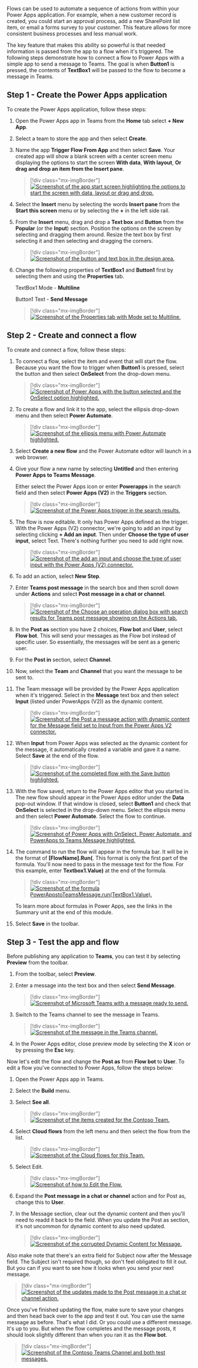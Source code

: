 Flows can be used to automate a sequence of actions from within your Power Apps application. For example, when a new customer record is created, you could start an approval process, add a new SharePoint list item, or email a forms survey to your customer. This feature allows for more consistent business processes and less manual work.

The key feature that makes this ability so powerful is that needed information is passed from the app to a flow when it's triggered. The following steps demonstrate how to connect a flow to Power Apps with a simple app to send a message to Teams. The goal is when **Button1** is pressed, the contents of **TextBox1** will be passed to the flow to become a message in Teams.

## Step 1 - Create the Power Apps application

To create the Power Apps application, follow these steps:

1. Open the Power Apps app in Teams from the **Home** tab select **+ New App**.

1. Select a team to store the app and then select **Create**.

1. Name the app **Trigger Flow From App** and then select **Save**.  Your created app will show a blank screen with a center screen menu displaying the options to start the screen **With data**, **With layout**, **Or drag and drop an item from the Insert pane**.

   > [!div class="mx-imgBorder"]
   > [![Screenshot of the app start screen highlighting the options to start the screen with data, layout or drag and drop.](../media/app-start-screen.png)](../media/app-start-screen.png#lightbox)

1. Select the **Insert** menu by selecting the words **Insert pane** from the **Start this screen** menu or by selecting the **+** in the left side rail.

1. From the **Insert** menu, drag and drop a **Text box** and **Button** from the **Popular** (or the **Input**) section. Position the options on the screen by selecting and dragging them around. Resize the text box by first selecting it and then selecting and dragging the corners.

   > [!div class="mx-imgBorder"]
   > [![Screenshot of the button and text box in the design area.](../media/image-12.png)](../media/image-12.png#lightbox)

1. Change the following properties of **TextBox1** and **Button1** first by selecting them and using the **Properties** tab.

    TextBox1 Mode - **Multiline**

    Button1 Text - **Send Message**

    > [!div class="mx-imgBorder"]
    > [![Screenshot of the Properties tab with Mode set to Multiline.](../media/image-13.png)](../media/image-13.png#lightbox)

## Step 2 - Create and connect a flow

To create and connect a flow, follow these steps:

1. To connect a flow, select the item and event that will start the flow. Because you want the flow to trigger when **Button1** is pressed, select the button and then select **OnSelect** from the drop-down menu.

   > [!div class="mx-imgBorder"]
   > [![Screenshot of Power Apps with the button selected and the OnSelect option highlighted.](../media/image-14.png)](../media/image-14.png#lightbox)

1. To create a flow and link it to the app, select the ellipsis drop-down menu and then select **Power Automate**.

   > [!div class="mx-imgBorder"]
   > [![Screenshot of the ellipsis menu with Power Automate highlighted.](../media/image-15.png)](../media/image-15.png#lightbox)

1. Select **Create a new flow** and the Power Automate editor will launch in a web browser.

1. Give your flow a new name by selecting **Untitled** and then entering **Power Apps to Teams Message**.

   Either select the Power Apps icon or enter **Powerapps** in the search field and then select **Power Apps (V2)** in the **Triggers** section.

   > [!div class="mx-imgBorder"]
   > [![Screenshot of the Power Apps trigger in the search results.](../media/image-16.png)](../media/image-16.png#lightbox)

1. The flow is now editable. It only has Power Apps defined as the trigger. With the Power Apps (V2) connector, we're going to add an input by selecting clicking **+ Add an input**. Then under **Choose the type of user input**, select Text.  There's nothing further you need to add right now.

   > [!div class="mx-imgBorder"]
   > [![Screenshot of the add an input and choose the type of user input with the Power Apps (V2) connector.](../media/power-apps-v2-connector.png)](../media/power-apps-v2-connector.png#lightbox)

1. To add an action, select **New Step**.

1. Enter **Teams post message** in the search box and then scroll down under **Actions** and select **Post message in a chat or channel**.

   > [!div class="mx-imgBorder"]
   > [![Screenshot of the Choose an operation dialog box with search results for Teams post message showing on the Actions tab.](../media/image-17.png)](../media/image-17.png#lightbox)

1. In the **Post as** section you have 2 choices, **Flow bot** and **User**, select **Flow bot**. This will send your messages as the Flow bot instead of specific user. So essentially, the messages will be sent as a generic user.

1. For the **Post in** section, select **Channel**.

1. Now, select the **Team** and **Channel** that you want the message to be sent to.

1. The Team message will be provided by the Power Apps application when it's triggered. Select in the **Message** text box and then select **Input** (listed under PowerApps (V2)) as the dynamic content.

   > [!div class="mx-imgBorder"]
   > [![Screenshot of the Post a message action with dynamic content for the Message field set to Input from the Power Apps V2 connector.](../media/image-18.png)](../media/image-18.png#lightbox)

1. When **Input** from Power Apps was selected as the dynamic content for the message, it automatically created a variable and gave it a name. Select **Save** at the end of the flow.

   > [!div class="mx-imgBorder"]
   > [![Screenshot of the completed flow with the Save button highlighted.](../media/image-19.png)](../media/image-19.png#lightbox)

1. With the flow saved, return to the Power Apps editor that you started in. The new flow should appear in the Power Apps editor under the **Data** pop-out window. If that window is closed, select **Button1** and check that **OnSelect** is selected in the drop-down menu. Select the ellipsis menu and then select **Power Automate**. Select the flow to continue.

   > [!div class="mx-imgBorder"]
   > [![Screenshot of Power Apps with OnSelect, Power Automate, and PowerApps to Teams Message highlighted.](../media/image-20.png)](../media/image-20.png#lightbox)

1. The command to run the flow will appear in the formula bar. It will be in the format of **[FlowName].Run(**. This format is only the first part of the formula. You'll now need to pass in the message text for the flow. For this example, enter **Textbox1.Value)** at the end of the formula.

   > [!div class="mx-imgBorder"]
   > [![Screenshot of the formula PowerAppstoTeamsMessage.run(TextBox1.Value).](../media/image-21.png)](../media/image-21.png#lightbox)

    To learn more about formulas in Power Apps, see the links in the Summary unit at the end of this module.

1. Select **Save** in the toolbar.

## Step 3 - Test the app and flow

Before publishing any application to **Teams**, you can test it by selecting **Preview** from the toolbar.

1. From the toolbar, select **Preview**.

1. Enter a message into the text box and then select **Send Message**.

   > [!div class="mx-imgBorder"]
   > [![Screenshot of Microsoft Teams with a message ready to send.](../media/image-22.png)](../media/image-22.png#lightbox)

1. Switch to the Teams channel to see the message in Teams.

   > [!div class="mx-imgBorder"]
   > [![Screenshot of the message in the Teams channel.](../media/image-23.png)](../media/image-23.png#lightbox)

1. In the Power Apps editor, close preview mode by selecting the **X** icon or by pressing the **Esc** key. 

Now let's edit the flow and change the **Post as** from **Flow bot** to **User**. To edit a flow you've connected to Power Apps, follow the steps below:

1. Open the Power Apps app in Teams.

1. Select the **Build** menu.

1. Select **See all**.

   > [!div class="mx-imgBorder"]
   > [![Screenshot of the items created for the Contoso Team.](../media/items-27.png)](../media/items-27.png#lightbox)

1. Select **Cloud flows** from the left menu and then select the flow from the list.

   > [!div class="mx-imgBorder"]
   > [![Screenshot of the Cloud flows for this Team.](../media/cloud-flows-28.png)](../media/cloud-flows-28.png#lightbox)

1. Select Edit.

   > [!div class="mx-imgBorder"]
   > [![Screenshot of how to Edit the Flow.](../media/edit-flow-29.png)](../media/edit-flow-29.png#lightbox)

1. Expand the **Post message in a chat or channel** action and for Post as, change this to **User**.

1. In the Message section, clear out the dynamic content and then you'll need to readd it back to the field. When you update the Post as section, it's not uncommon for dynamic content to also need updated.

   > [!div class="mx-imgBorder"]
   > [![Screenshot of the corrupted Dynamic Content for Message.](../media/corrupt-32.png)](../media/corrupt-32.png#lightbox)

Also make note that there's an extra field for Subject now after the Message field. The Subject isn't required though, so don't feel obligated to fill it out. But you can if you want to see how it looks when you send your next message.

   > [!div class="mx-imgBorder"]
   > [![Screenshot of the updates made to the Post message in a chat or channel action.](../media/updates-30.png)](../media/updates-30.png#lightbox)

Once you've finished updating the flow, make sure to save your changes and then head back over to the app and test it out. You can use the same message as before. That's what I did. Or you could use a different message. It's up to you. But when the flow completes and the message posts, it should look slightly different than when you ran it as the **Flow bot**.

   > [!div class="mx-imgBorder"]
   > [![Screenshot of the Contoso Teams Channel and both test messages.](../media/test-31.png)](../media/test-31.png#lightbox)
